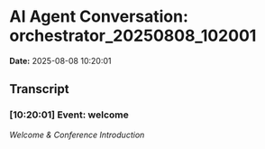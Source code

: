 # AI Agent Conversation: orchestrator_20250808_102001

**Date:** 2025-08-08 10:20:01

## Transcript


### [10:20:01] Event: welcome
*Welcome & Conference Introduction*

